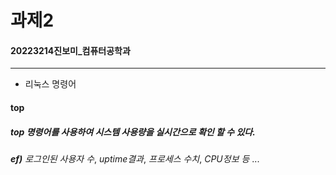 # 과제2
#### 20223214진보미_컴퓨터공학과
***
+ 리눅스 명령어
#### top 
##### top 명령어를 사용하여 시스템 사용량을 실시간으로 확인 할 수 있다.
***ef)*** *로그인된 사용자 수*, *uptime결과*, *프로세스 수치*, *CPU정보* *등* ...
